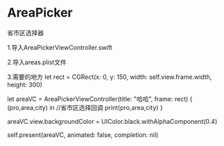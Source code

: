 # AreaPicker
省市区选择器

1.导入AreaPickerViewController.swift 

2.导入areas.plist文件

3.需要的地方 
let rect = CGRect(x: 0, y: 150, width: self.view.frame.width, height: 300)

let areaVC = AreaPickerViewController(title: "哈哈", frame: rect) { (pro,area,city) in
    //省市区选择回调
    print(pro,area,city)
}

areaVC.view.backgroundColor = UIColor.black.withAlphaComponent(0.4)

self.present(areaVC, animated: false, completion: nil)
